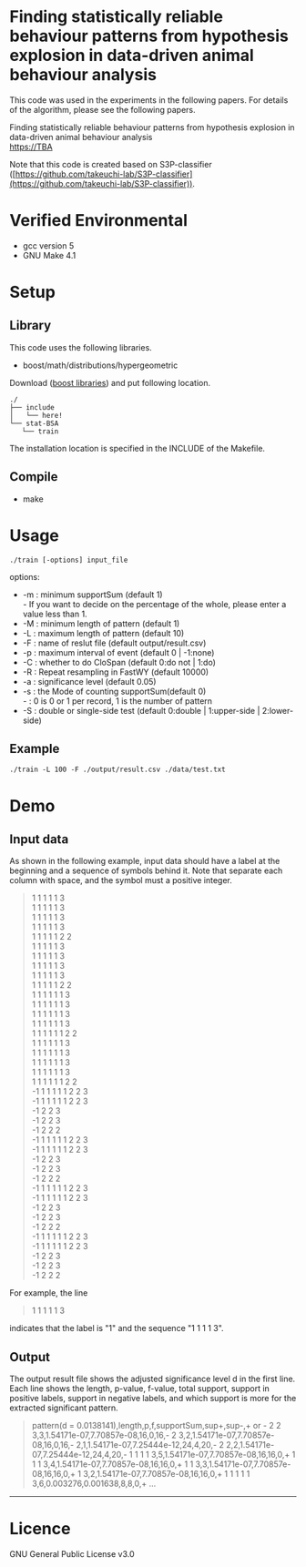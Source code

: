 # Finding statistically reliable behaviour patterns from hypothesis explosion in data-driven animal behaviour analysis #

This code was used in the experiments in the following papers. For details of the algorithm, please see the following papers.

Finding statistically reliable behaviour patterns from hypothesis explosion in data-driven animal behaviour analysis  
[https://TBA](https://TBA)

Note that this code is created based on S3P-classifier ([https://github.com/takeuchi-lab/S3P-classifier](https://github.com/takeuchi-lab/S3P-classifier)).  

# Verified Environmental

* gcc version 5  
* GNU Make 4.1  

# Setup

## Library
This code uses the following libraries.

   - boost/math/distributions/hypergeometric

Download ([boost libraries](https://www.boost.org/)) and put following location.

   ```
   ./
   ├── include
   │   └── here!
   └── stat-BSA
      └── train
   ```
   
The installation location is specified in the INCLUDE of the Makefile.

## Compile
* make

# Usage
`./train [-options] input_file`

options:  
-    -m : minimum supportSum (default 1)  
    -     If you want to decide on the percentage of the whole, please enter a value less than 1.  
-    -M : minimum length of pattern (default 1)   
-    -L : maximum length of pattern (default 10)  
-    -F : name of reslut file (default output/result.csv)  
-    -p : maximum interval of event (default 0 | -1:none)  
-    -C : whether to do CloSpan (default 0:do not | 1:do)  
-    -R : Repeat resampling in FastWY (default 10000)  
-    -a : significance level (default 0.05)  
-    -s : the Mode of counting supportSum(default 0)  
    -   : 0 is 0 or 1 per record, 1 is the number of pattern  
-    -S : double or single-side test (default 0:double | 1:upper-side | 2:lower-side)  

## Example
`./train -L 100 -F ./output/result.csv ./data/test.txt`

# Demo

## Input data
As shown in the following example, input data should have a label at the beginning and a sequence of symbols behind it.
Note that separate each column with space, and the symbol must a positive integer.  

>1 1 1 1 1 3  
>1 1 1 1 1 3  
>1 1 1 1 1 3  
>1 1 1 1 1 3  
>1 1 1 1 1 2 2  
>1 1 1 1 1 3  
>1 1 1 1 1 3  
>1 1 1 1 1 3  
>1 1 1 1 1 3  
>1 1 1 1 1 2 2  
>1 1 1 1 1 1 3  
>1 1 1 1 1 1 3  
>1 1 1 1 1 1 3  
>1 1 1 1 1 1 3  
>1 1 1 1 1 1 2 2  
>1 1 1 1 1 1 3  
>1 1 1 1 1 1 3  
>1 1 1 1 1 1 3  
>1 1 1 1 1 1 3  
>1 1 1 1 1 1 2 2  
>-1 1 1 1 1 1 2 2 3  
>-1 1 1 1 1 1 2 2 3  
>-1 2 2 3  
>-1 2 2 3  
>-1 2 2 2  
>-1 1 1 1 1 1 2 2 3  
>-1 1 1 1 1 1 2 2 3  
>-1 2 2 3  
>-1 2 2 3  
>-1 2 2 2  
>-1 1 1 1 1 1 2 2 3  
>-1 1 1 1 1 1 2 2 3  
>-1 2 2 3  
>-1 2 2 3  
>-1 2 2 2  
>-1 1 1 1 1 1 2 2 3  
>-1 1 1 1 1 1 2 2 3  
>-1 2 2 3  
>-1 2 2 3  
>-1 2 2 2 

For example, the line  
>1 1 1 1 1 3  

indicates that the label is "1" and the sequence "1 1 1 1 3".

## Output
The output result file shows the adjusted significance level d in the first line.
Each line shows the length, p-value, f-value, total support, support in positive labels, support in negative labels, and which support is more for the extracted significant pattern.

>pattern(d = 0.0138141),length,p,f,supportSum,sup+,sup-,+ or -
>2 2 3,3,1.54171e-07,7.70857e-08,16,0,16,-
>2 3,2,1.54171e-07,7.70857e-08,16,0,16,-
>2,1,1.54171e-07,7.25444e-12,24,4,20,-
>2 2,2,1.54171e-07,7.25444e-12,24,4,20,-
>1 1 1 1 3,5,1.54171e-07,7.70857e-08,16,16,0,+
>1 1 1 3,4,1.54171e-07,7.70857e-08,16,16,0,+
>1 1 3,3,1.54171e-07,7.70857e-08,16,16,0,+
>1 3,2,1.54171e-07,7.70857e-08,16,16,0,+
>1 1 1 1 1 3,6,0.003276,0.001638,8,8,0,+
>...

-----------------------------------------------------------------------
# Licence
GNU General Public License v3.0


